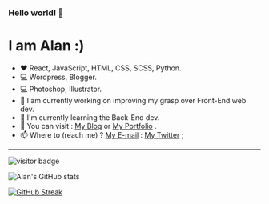 ### Hello world! 👋

# I am Alan :)
<!--


- 🔭 I’m currently working on ...
- 🌱 I'm currently learning the Back-End dev ...
- 👯 I’m looking to collaborate on ...
- 🤔 I’m looking for help with ...
- 💬 Ask me about ...
- 📫 How to reach me: ...
- 😄 Pronouns: ...
- ⚡ Fun fact: ...
-->


- :heart: React, JavaScript, HTML, CSS, SCSS, Python.
- 💻 Wordpress, Blogger.
- :computer: Photoshop, Illustrator.
- 🔭 I am currently working on improving my grasp over Front-End web dev.
- 🌱 I'm currently learning the Back-End dev.
- :pencil: You can visit : [My Blog](https://alanmiste.wordpress.com "Alan's Blog") or [My Portfolio](https://alanmiste.github.io/ "Alan's Portfolio") .
- 📫 Where to (reach me) ? [My E-mail](mailto:alanhsnn@gmail.com "My E-mail") : [My Twitter](https://twitter.com/AlanMiste "My twitter account") ;

---

![visitor badge](https://visitor-badge.glitch.me/badge?page_id=alanmiste.visitor-badge&left_text=You%20are%20the%20visitor%20number)

<!-- ![Alan's GitHub stats](https://github-readme-stats.vercel.app/api?username=alanmiste&count_private=true&theme=highcontrast&show_icons=true) -->

![Alan's GitHub stats](https://github-readme-stats.vercel.app/api?username=AlanMiste&count_private=true&show_icons=true&theme=algolia)

[![GitHub Streak](http://github-readme-streak-stats.herokuapp.com?user=AlanMiste&theme=algolia)](https://git.io/streak-stats)
